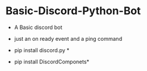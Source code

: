 # Basic-Discord-Python-Bot


* A Basic discord bot 
* just an on ready event and a ping command

* pip install discord.py *
* pip install DiscordComponets*
